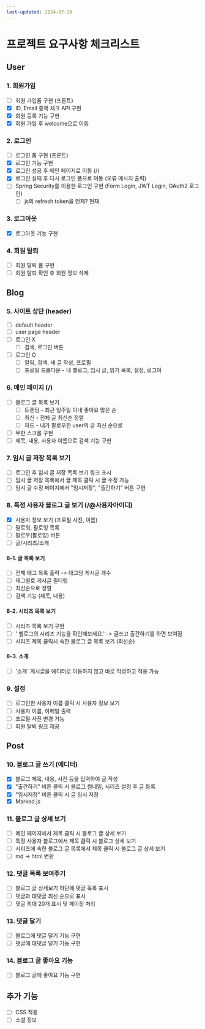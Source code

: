 ```yaml
---
last-updated: 2024-07-10
---
```

# 프로젝트 요구사항 체크리스트
## User
### 1. 회원가입
- [ ] 회원 가입폼 구현 (프론트)
- [x] ID, Email 중복 체크 API 구현
- [x] 회원 등록 기능 구현
- [x] 회원 가입 후 welcome으로 이동

### 2. 로그인
- [ ] 로그인 폼 구현 (프론트)
- [x] 로그인 기능 구현
- [x] 로그인 성공 후 메인 페이지로 이동 (/)
- [x] 로그인 실패 후 다시 로그인 폼으로 이동 (오류 메시지 출력)
- [ ] Spring Security를 이용한 로그인 구현 (Form Login, JWT Login, OAuth2 로그인)
	- [ ] js의 refresh token을 언제? 현재 

### 3. 로그아웃
- [x] 로그아웃 기능 구현

### 4. 회원 탈퇴
- [ ] 회원 탈퇴 폼 구현
- [ ] 회원 탈퇴 확인 후 회원 정보 삭제

## Blog
### 5. 사이트 상단 (header)
- [ ] default header
- [ ] user page header
- [ ] 로그인 X
	- [ ] 검색, 로그인 버튼
- [ ] 로그인 O
	- [ ] 알림, 검색, 새 글 작성, 프로필
	- [ ] 프로필 드롭다운 - 내 벨로그, 임시 글, 읽기 목록, 설정, 로그아

### 6. 메인 페이지 (/)
- [ ] 블로그 글 목록 보기 
	- [ ] 트랜딩 - 최근 일주일 이내 좋아요 많은 순
	- [ ] 최신 - 전체 글 최신순 정렬
	- [ ] 피드 - 내가 팔로우한 user의 글 최신 순으로
- [ ] 무한 스크롤 구현
- [ ] 제목, 내용, 사용자 이름으로 검색 기능 구현

### 7. 임시 글 저장 목록 보기
- [ ] 로그인 후 임시 글 저장 목록 보기 링크 표시
- [ ] 임시 글 저장 목록에서 글 제목 클릭 시 글 수정 가능
- [ ] 임시 글 수정 페이지에서 "임시저장", "출간하기" 버튼 구현

### 8. 특정 사용자 블로그 글 보기 (/@사용자아이디)
- [x] 사용자 정보 보기 (프로필 사진, 이름)
- [ ] 팔로워, 팔로잉 목록
- [ ] 팔로우(팔로잉) 버튼
- [ ] 글/시리즈/소개 

#### 8-1. 글 목록 보기
- [ ] 전체 태그 목록 출력 -> 태그당 게시글 개수
- [ ] 태그별로 게시글 필터링
- [ ] 최신순으로 정렬
- [ ] 검색 기능 (제목, 내용)

#### 8-2. 시리즈 목록 보기
- [ ] 시리즈 목록 보기 구현
- [ ] ' 벨로그의 시리즈 기능을 확인해보세요.' -> 글쓰고 출간하기를 하면 보여짐
- [ ] 시리즈 제목 클릭시 속한 블로그 글 목록 보기 (최신순)

#### 8-3. 소개
- [ ] '소개' 게시글을 에디터로 이동하지 않고 바로 작성하고 적용 가능 

### 9. 설정
- [ ] 로그인한 사용자 이름 클릭 시 사용자 정보 보기
- [ ] 사용자 이름, 이메일 출력
- [ ] 프로필 사진 변경 가능 
- [ ] 회원 탈퇴 링크 제공

## Post
### 10. 블로그 글 쓰기 (에디터)
- [x] 블로그 제목, 내용, 사진 등을 입력하여 글 작성
- [x] "출간하기" 버튼 클릭 시 블로그 썸네일, 시리즈 설정 후 글 등록
- [x] "임시저장" 버튼 클릭 시 글 임시 저장
- [x] Marked.js

### 11. 블로그 글 상세 보기
- [ ] 메인 페이지에서 제목 클릭 시 블로그 글 상세 보기
- [ ] 특정 사용자 블로그에서 제목 클릭 시 블로그 상세 보기
- [ ] 시리즈에 속한 블로그 글 목록에서 제목 클릭 시 블로그 글 상세 보기
- [ ] md -> html  변환

### 12. 댓글 목록 보여주기
- [ ] 블로그 글 상세보기 하단에 댓글 목록 표시
- [ ] 댓글과 대댓글 최신 순으로 표시
- [ ] 댓글 최대 20개 표시 및 페이징 처리

### 13. 댓글 달기
- [ ] 블로그에 댓글 달기 기능 구현
- [ ] 댓글에 대댓글 달기 기능 구현

### 14. 블로그 글 좋아요 기능
- [ ] 블로그 글에 좋아요 기능 구현

## 추가 기능
- [ ] CSS 적용  
- [ ] 소셜 정보
